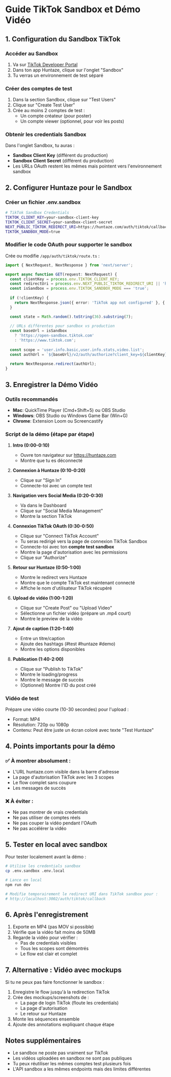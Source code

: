 # Guide TikTok Sandbox et Démo Vidéo

## 1. Configuration du Sandbox TikTok

### Accéder au Sandbox
1. Va sur [TikTok Developer Portal](https://developers.tiktok.com/)
2. Dans ton app Huntaze, clique sur l'onglet "Sandbox"
3. Tu verras un environnement de test séparé

### Créer des comptes de test
1. Dans la section Sandbox, clique sur "Test Users"
2. Clique sur "Create Test User"
3. Crée au moins 2 comptes de test :
   - Un compte créateur (pour poster)
   - Un compte viewer (optionnel, pour voir les posts)

### Obtenir les credentials Sandbox
Dans l'onglet Sandbox, tu auras :
- **Sandbox Client Key** (différent du production)
- **Sandbox Client Secret** (différent du production)
- Les URLs OAuth restent les mêmes mais pointent vers l'environnement sandbox

## 2. Configurer Huntaze pour le Sandbox

### Créer un fichier .env.sandbox
```bash
# TikTok Sandbox Credentials
TIKTOK_CLIENT_KEY=your-sandbox-client-key
TIKTOK_CLIENT_SECRET=your-sandbox-client-secret
NEXT_PUBLIC_TIKTOK_REDIRECT_URI=https://huntaze.com/auth/tiktok/callback
TIKTOK_SANDBOX_MODE=true
```

### Modifier le code OAuth pour supporter le sandbox
Crée ou modifie `/app/auth/tiktok/route.ts` :

```typescript
import { NextRequest, NextResponse } from 'next/server';

export async function GET(request: NextRequest) {
  const clientKey = process.env.TIKTOK_CLIENT_KEY;
  const redirectUri = process.env.NEXT_PUBLIC_TIKTOK_REDIRECT_URI || 'https://huntaze.com/auth/tiktok/callback';
  const isSandbox = process.env.TIKTOK_SANDBOX_MODE === 'true';
  
  if (!clientKey) {
    return NextResponse.json({ error: 'TikTok app not configured' }, { status: 500 });
  }

  const state = Math.random().toString(36).substring(7);
  
  // URLs différentes pour sandbox vs production
  const baseUrl = isSandbox 
    ? 'https://open-sandbox.tiktok.com' 
    : 'https://www.tiktok.com';
  
  const scope = 'user.info.basic,user.info.stats,video.list';
  const authUrl = `${baseUrl}/v2/auth/authorize?client_key=${clientKey}&response_type=code&scope=${scope}&redirect_uri=${encodeURIComponent(redirectUri)}&state=${state}`;
  
  return NextResponse.redirect(authUrl);
}
```

## 3. Enregistrer la Démo Vidéo

### Outils recommandés
- **Mac**: QuickTime Player (Cmd+Shift+5) ou OBS Studio
- **Windows**: OBS Studio ou Windows Game Bar (Win+G)
- **Chrome**: Extension Loom ou Screencastify

### Script de la démo (étape par étape)

1. **Intro (0:00-0:10)**
   - Ouvre ton navigateur sur https://huntaze.com
   - Montre que tu es déconnecté

2. **Connexion à Huntaze (0:10-0:20)**
   - Clique sur "Sign In" 
   - Connecte-toi avec un compte test

3. **Navigation vers Social Media (0:20-0:30)**
   - Va dans le Dashboard
   - Clique sur "Social Media Management"
   - Montre la section TikTok

4. **Connexion TikTok OAuth (0:30-0:50)**
   - Clique sur "Connect TikTok Account"
   - Tu seras redirigé vers la page de connexion TikTok Sandbox
   - Connecte-toi avec ton **compte test sandbox**
   - Montre la page d'autorisation avec les permissions
   - Clique sur "Authorize"

5. **Retour sur Huntaze (0:50-1:00)**
   - Montre le redirect vers Huntaze
   - Montre que le compte TikTok est maintenant connecté
   - Affiche le nom d'utilisateur TikTok récupéré

6. **Upload de vidéo (1:00-1:20)**
   - Clique sur "Create Post" ou "Upload Video"
   - Sélectionne un fichier vidéo (prépare un .mp4 court)
   - Montre le preview de la vidéo

7. **Ajout de caption (1:20-1:40)**
   - Entre un titre/caption
   - Ajoute des hashtags (#test #huntaze #demo)
   - Montre les options disponibles

8. **Publication (1:40-2:00)**
   - Clique sur "Publish to TikTok"
   - Montre le loading/progress
   - Montre le message de succès
   - (Optionnel) Montre l'ID du post créé

### Vidéo de test
Prépare une vidéo courte (10-30 secondes) pour l'upload :
- Format: MP4
- Résolution: 720p ou 1080p
- Contenu: Peut être juste un écran coloré avec texte "Test Huntaze"

## 4. Points importants pour la démo

### ✅ À montrer absolument :
- L'URL huntaze.com visible dans la barre d'adresse
- La page d'autorisation TikTok avec les 3 scopes
- Le flow complet sans coupure
- Les messages de succès

### ❌ À éviter :
- Ne pas montrer de vrais credentials
- Ne pas utiliser de comptes réels
- Ne pas couper la vidéo pendant l'OAuth
- Ne pas accélérer la vidéo

## 5. Tester en local avec sandbox

Pour tester localement avant la démo :

```bash
# Utilise les credentials sandbox
cp .env.sandbox .env.local

# Lance en local
npm run dev

# Modifie temporairement le redirect URI dans TikTok sandbox pour :
# http://localhost:3002/auth/tiktok/callback
```

## 6. Après l'enregistrement

1. Exporte en MP4 (pas MOV si possible)
2. Vérifie que la vidéo fait moins de 50MB
3. Regarde la vidéo pour vérifier :
   - Pas de credentials visibles
   - Tous les scopes sont démontrés
   - Le flow est clair et complet

## 7. Alternative : Vidéo avec mockups

Si tu ne peux pas faire fonctionner le sandbox :

1. Enregistre le flow jusqu'à la redirection TikTok
2. Crée des mockups/screenshots de :
   - La page de login TikTok (floute les credentials)
   - La page d'autorisation
   - Le retour sur Huntaze
3. Monte les séquences ensemble
4. Ajoute des annotations expliquant chaque étape

## Notes supplémentaires

- Le sandbox ne poste pas vraiment sur TikTok
- Les vidéos uploadées en sandbox ne sont pas publiques
- Tu peux réutiliser les mêmes comptes test plusieurs fois
- L'API sandbox a les mêmes endpoints mais des limites différentes